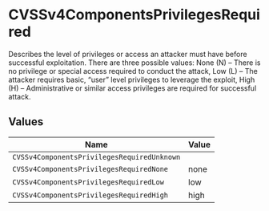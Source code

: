 # CVSSv4ComponentsPrivilegesRequired

Describes the level of privileges or access an attacker must have before successful exploitation. There are three possible values: None (N) – There is no privilege or special access required to conduct the attack, Low (L) – The attacker requires basic, “user” level privileges to leverage the exploit, High (H) – Administrative or similar access privileges are required for successful attack.


## Values

| Name                                        | Value                                       |
| ------------------------------------------- | ------------------------------------------- |
| `CVSSv4ComponentsPrivilegesRequiredUnknown` |                                             |
| `CVSSv4ComponentsPrivilegesRequiredNone`    | none                                        |
| `CVSSv4ComponentsPrivilegesRequiredLow`     | low                                         |
| `CVSSv4ComponentsPrivilegesRequiredHigh`    | high                                        |
